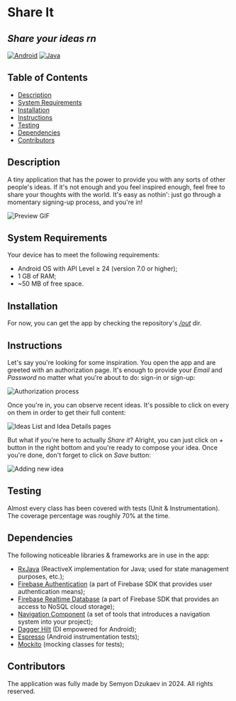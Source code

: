 # Share It

## _Share your ideas rn_

[![Android](./assets/badges/android.svg)](https://developer.android.com/) [![Java](./assets/badges/java.svg)](https://docs.oracle.com/javase/specs/)

## Table of Contents

- [Description](#description)
- [System Requirements](#system-requirements)
- [Installation](#installation)
- [Instructions](#instructions)
- [Testing](#testing)
- [Dependencies](#dependencies)
- [Contributors](#contributors)

## Description
A tiny application that has the power to provide you with any sorts of other people's ideas. If it's not enough and you feel inspired enough, feel free to share your thoughts with the world. It's easy as nothin': just go through a momentary signing-up process, and you're in!

![Preview GIF](./assets/gifs/preview.gif)

## System Requirements

Your device has to meet the following requirements:
- Android OS with API Level $\geq$ 24 (version 7.0 or higher);
- 1 GB of RAM;
- ~50 MB of free space.

## Installation

For now, you can get the app by checking the repository's _[/out](./out/)_ dir.

## Instructions

Let's say you're looking for some inspiration. You open the app and are greeted with an authorization page. It's enough to provide your _Email_ and _Password_ no matter what you're about to do: sign-in or sign-up:

![Authorization process](./assets/gifs/auth.gif)

Once you're in, you can observe recent ideas. It's possible to click on every on them in order to get their full content:

![Ideas List and Idea Details pages](./assets/gifs/idea_list_idea_details.gif)

But what if you're here to actually _Share it_? Alright, you can just click on _+_ button in the right bottom and you're ready to compose your idea. Once you're done, don't forget to click on _Save_ button:

![Adding new idea](./assets/gifs/add_idea.gif)

## Testing

Almost every class has been covered with tests (Unit & Instrumentation). The coverage percentage was roughly 70% at the time.

## Dependencies

The following noticeable libraries & frameworks are in use in the app:
- [RxJava](https://github.com/ReactiveX/RxJava) (ReactiveX implementation for Java; used for state management purposes, etc.);
- [Firebase Authentication](https://firebase.google.com/docs/auth) (a part of Firebase SDK that provides user authentication means);
- [Firebase Realtime Database](https://firebase.google.com/docs/auth) (a part of Firebase SDK that provides an access to NoSQL cloud storage);
- [Navigation Component](https://developer.android.com/guide/navigation) (a set of tools that introduces a navigation system into your project);
- [Dagger Hilt](https://dagger.dev/hilt/) (DI empowered for Android);
- [Espresso](https://developer.android.com/training/testing/espresso) (Android instrumentation tests);
- [Mockito](https://github.com/mockito/mockito) (mocking classes for tests);

## Contributors

The application was fully made by Semyon Dzukaev in 2024. All rights reserved.
